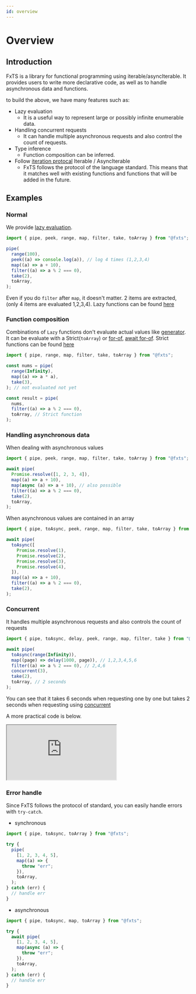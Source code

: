 ```yaml
---
id: overview
---
```


# Overview

## Introduction

FxTS is a library for functional programming using iterable/asyncIterable.
It provides users to write more declarative code, as well as to handle asynchronous data and functions.

to build the above, we have many features such as:

- Lazy evaluation
  - It is a useful way to represent large or possibly infinite enumerable data.
- Handling concurrent requests
  - It can handle multiple asynchronous requests and also control the count of requests.
- Type inference
  - Function composition can be inferred.
- Follow [iteration protocal](https://developer.mozilla.org/en-US/docs/Web/JavaScript/Reference/Iteration_protocols) Iterable / AsyncIterable
  - FxTS follows the protocol of the language standard.
    This means that it matches well with existing functions and functions that will be added in the future.

## Examples

### Normal

We provide [lazy evaluation](https://en.wikipedia.org/wiki/Lazy_evaluation).

```ts
import { pipe, peek, range, map, filter, take, toArray } from "@fxts";

pipe(
  range(100),
  peek((a) => console.log(a)), // log 4 times (1,2,3,4)
  map((a) => a + 10),
  filter((a) => a % 2 === 0),
  take(2),
  toArray,
);
```

Even if you do `filter` after `map`, it doesn't matter. 2 items are extracted, (only 4 items are evaluated 1,2,3,4). Lazy functions can be found [here](https://fxts.dev/docs/index#lazy)

### Function composition

Combinations of `Lazy` functions don't evaluate actual values like [generator](https://developer.mozilla.org/en-US/docs/Web/JavaScript/Reference/Global_Objects/Generator).
It can be evaluate with a Strict(`toArray`) or [for-of](https://developer.mozilla.org/en-US/docs/Web/JavaScript/Reference/Statements/for...of), [await for-of](https://developer.mozilla.org/en-US/docs/Web/JavaScript/Reference/Statements/for-await...of). Strict functions can be found [here](https://fxts.dev/docs/index#strict)

```ts
import { pipe, range, map, filter, take, toArray } from "@fxts";

const nums = pipe(
  range(Infinity),
  map((a) => a * a),
  take(3),
); // not evaluated not yet

const result = pipe(
  nums,
  filter((a) => a % 2 === 0),
  toArray, // Strict function
);
```

### Handling asynchronous data

When dealing with asynchronous values

```ts
import { pipe, peek, range, map, filter, take, toArray } from "@fxts";

await pipe(
  Promise.resolve([1, 2, 3, 4]),
  map((a) => a + 10),
  map(async (a) => a + 10), // also possible
  filter((a) => a % 2 === 0),
  take(2),
  toArray,
);
```

When asynchronous values are contained in an array

```ts
import { pipe, toAsync, peek, range, map, filter, take, toArray } from "@fxts";

await pipe(
  toAsync([
    Promise.resolve(1),
    Promise.resolve(2),
    Promise.resolve(3),
    Promise.resolve(4),
  ]),
  map((a) => a + 10),
  filter((a) => a % 2 === 0),
  take(2),
);
```

### Concurrent

It handles multiple asynchronous requests and also controls the count of requests

```ts
import { pipe, toAsync, delay, peek, range, map, filter, take } from "@fxts";

await pipe(
  toAsync(range(Infinity)),
  map((page) => delay(1000, page)), // 1,2,3,4,5,6
  filter((a) => a % 2 === 0), // 2,4,6
  concurrent(3),
  take(2),
  toArray, // 2 seconds
);
```

You can see that it takes 6 seconds when requesting one by one but takes 2 seconds when requesting using [concurrent](https://fxts.dev/docs/concurrent)

A more practical code is below.

<iframe src="https://codesandbox.io/embed/fxts-concurrent-useful-0frg2?fontsize=14&hidenavigation=1&theme=dark"
     style={{height:800, width:"100%", border:0, borderRadius:4,overflow:"hidden"}}
     title="fxts-concurrent-useful"
     allow="accelerometer; ambient-light-sensor; camera; encrypted-media; geolocation; gyroscope; hid; microphone; midi; payment; usb; vr; xr-spatial-tracking"
     sandbox="allow-forms allow-modals allow-popups allow-presentation allow-same-origin allow-scripts"
></iframe>

### Error handle

Since FxTS follows the protocol of standard, you can easily handle errors with `try-catch`.

- synchronous

```ts
import { pipe, toAsync, toArray } from "@fxts";

try {
  pipe(
    [1, 2, 3, 4, 5],
    map((a) => {
      throw "err";
    }),
    toArray,
  );
} catch (err) {
  // handle err
}
```

- asynchronous

```ts
import { pipe, toAsync, map, toArray } from "@fxts";

try {
  await pipe(
    [1, 2, 3, 4, 5],
    map(async (a) => {
      throw "err";
    }),
    toArray,
  );
} catch (err) {
  // handle err
}
```
